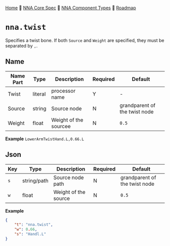 [Home](../../readme.md) 🔶 [NNA Core Spec](../../nna_spec.md) 🔶 [NNA Component Types](../../nna_component_types.md) 🔶 [Roadmap](../../roadmap.md)

# `nna.twist`
Specifies a twist bone. If both `Source` and `Weight` are specified, they must be separated by `,`.

## Name
| Name Part | Type | Description | Required | Default |
| --- | --- | --- | --- | --- |
| Twist | literal | processor name | Y | - |
| Source | string | Source node | N | grandparent of the twist node |
| Weight | float | Weight of the sourcee | N | `0.5` |

**Example**
`LowerArmTwistHand.L,0.66.L`

## Json
| Key | Type | Description | Required | Default |
| --- | --- | --- | --- | --- |
| `s` | string/path | Source node path | N | grandparent of the twist node |
| `w` | float | Weight of the source | N | `0.5` |

**Example**
``` json
{
	"t": "nna.twist",
	"w": 0.66,
	"s": "Handl.L"
}
```
